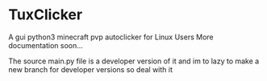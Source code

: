 # TuxClicker
A gui python3 minecraft pvp autoclicker for Linux Users
More documentation soon...


The source main.py file is a developer version of it and im to lazy to make a new branch for developer versions so deal with it 
